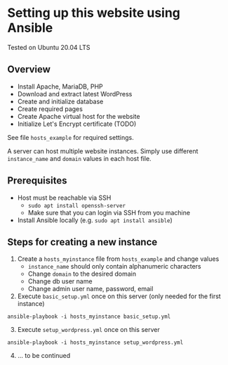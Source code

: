 # Setting up this website using Ansible

Tested on Ubuntu 20.04 LTS

## Overview

* Install Apache, MariaDB, PHP
* Download and extract latest WordPress
* Create and initialize database
* Create required pages
* Create Apache virtual host for the website
* Initialize Let's Encrypt certificate (TODO)

See file `hosts_example` for required settings.

A server can host multiple website instances. Simply use different `instance_name` and `domain`
values in each host file.

## Prerequisites

* Host must be reachable via SSH
  * `sudo apt install openssh-server`
  * Make sure that you can login via SSH from you machine
* Install Ansible locally (e.g. `sudo apt install ansible`)

## Steps for creating a new instance

1. Create a `hosts_myinstance` file from `hosts_example` and change values
   * `instance_name` should only contain alphanumeric characters
   * Change `domain` to the desired domain
   * Change db user name
   * Change admin user name, password, email
2. Execute `basic_setup.yml` once on this server (only needed for the first instance)
```
ansible-playbook -i hosts_myinstance basic_setup.yml
```
3. Execute `setup_wordpress.yml` once on this server
```
ansible-playbook -i hosts_myinstance setup_wordpress.yml
```
4. ... to be continued